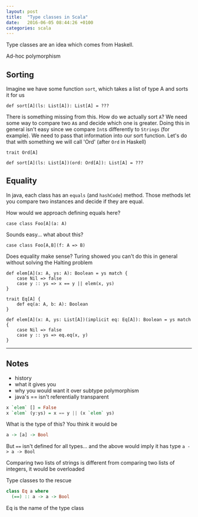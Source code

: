 ```yaml
---
layout: post
title:  "Type classes in Scala"
date:   2016-06-05 08:44:26 +0100
categories: scala
---
```


Type classes are an idea which comes from Haskell.

Ad-hoc polymorphism

## Sorting

Imagine we have some function `sort`, which takes a list of type A and sorts it for us

```tut
def sort[A](ls: List[A]): List[A] = ???
```

There is something missing from this. How do we actually sort `A`? We need some way to compare two `A`s and decide which one is greater. Doing this in general isn't easy since we compare `Int`s differently to `Strings` (for example). We need to pass that information into our sort function. Let's do that with something we will call 'Ord' (after `Ord` in Haskell)

```tut
trait Ord[A]

def sort[A](ls: List[A])(ord: Ord[A]): List[A] = ???
```

## Equality

In java, each class has an `equals` (and `hashCode`) method. Those methods let you compare two instances and decide if they are equal.


How would we approach defining equals here?
```
case class Foo[A](a: A)
```

Sounds easy... what about this?
```
case class Foo[A,B](f: A => B)
```

Does equality make sense? Turing showed you can't do this in general without solving the Halting problem

```tut
def elem[A](x: A, ys: A): Boolean = ys match {
    case Nil => false
    case y :: ys => x == y || elem(x, ys)
}
```

```tut
trait Eq[A] {
    def eq(a: A, b: A): Boolean
}
```


```tut
def elem[A](x: A, ys: List[A])(implicit eq: Eq[A]): Boolean = ys match {
    case Nil => false
    case y :: ys => eq.eq(x, y)
}
```

----
## Notes

- history
- what it gives you
- why you would want it over subtype polymorphism
- java's == isn't referentially transparent

```Haskell
x `elem` [] = False
x `elem` (y:ys) = x == y || (x `elem` ys)
```

What is the type of this? You think it would be

```Haskell
a -> [a] -> Bool
```

But `==` isn't defined for all types... and the above would imply it has type `a -> a -> Bool`

Comparing two lists of strings is different from comparing two lists of integers, it would be overloaded

Type classes to the rescue

```Haskell
class Eq a where
  (==) :: a -> a -> Bool
```

Eq is the name of the type class

